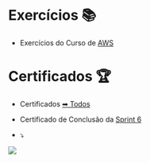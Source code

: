 # Exercícios 📚

- Exercícios do Curso de
[AWS](exercicios/)


# Certificados 🏆

- Certificados
[➡ Todos](certificados)

- Certificado de Conclusão da
[Sprint 6](https://www.udemy.com/certificate/UC-3c57b896-1350-4ef3-ad9f-f20b72a118e5/)


- ⤵
  
![](https://media.licdn.com/dms/image/D4E22AQESF1FzjCZ5EA/feedshare-shrink_2048_1536/0/1690979557128?e=1697673600&v=beta&t=KQBWepNCvi98_nkbJtaTepPTpOBHGdvCZkYAItGV6M8)
